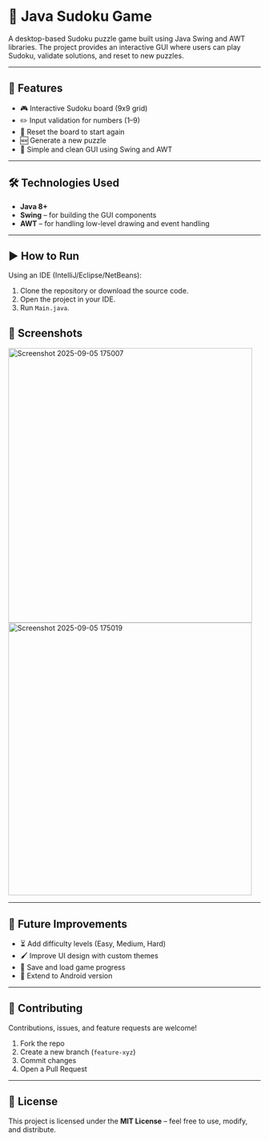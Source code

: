 # 🧩 Java Sudoku Game

A desktop-based Sudoku puzzle game built using Java Swing and AWT libraries. 
The project provides an interactive GUI where users can play Sudoku, validate solutions, and reset to new puzzles.

---

## 🚀 Features

* 🎮 Interactive Sudoku board (9x9 grid)
* ✏️ Input validation for numbers (1–9)
* 🔄 Reset the board to start again
* 🆕 Generate a new puzzle 
* 🎨 Simple and clean GUI using Swing and AWT

---

## 🛠️ Technologies Used

* **Java 8+**
* **Swing** – for building the GUI components
* **AWT** – for handling low-level drawing and event handling

---


## ▶️ How to Run

Using an IDE (IntelliJ/Eclipse/NetBeans):

1. Clone the repository or download the source code.
2. Open the project in your IDE.
3. Run `Main.java`.


## 📸 Screenshots 


<img width="487" height="548" alt="Screenshot 2025-09-05 175007" src="https://github.com/user-attachments/assets/93305488-6990-4d05-a936-521093176cd1" />

<img width="486" height="544" alt="Screenshot 2025-09-05 175019" src="https://github.com/user-attachments/assets/0b9e2967-87d7-443b-ac3c-7939ab8b33e3" />


---

## 📌 Future Improvements

* ⏳ Add difficulty levels (Easy, Medium, Hard)
* 🖌️ Improve UI design with custom themes
* 💾 Save and load game progress
* 📱 Extend to Android version

---

## 🤝 Contributing

Contributions, issues, and feature requests are welcome!

1. Fork the repo
2. Create a new branch (`feature-xyz`)
3. Commit changes
4. Open a Pull Request

---

## 📜 License

This project is licensed under the **MIT License** – feel free to use, modify, and distribute.
